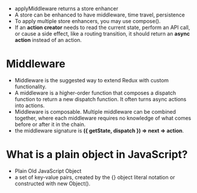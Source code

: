-   applyMiddleware returns a store enhancer
-   A store can be enhanced to have middleware, time travel, persistence
-   To apply multiple store enhancers, you may use compose().
-   If an **action creator** needs to read the current state, perform an API call, or cause a side effect, like a routing transition, it should return an **async action** instead of an action.

# Middleware

-   Middleware is the suggested way to extend Redux with custom functionality.
-   A middleware is a higher-order function that composes a dispatch function to return a new dispatch function. It often turns async actions into actions.
-   Middleware is composable. Multiple middleware can be combined together, where each middleware requires no knowledge of what comes before or after it in the chain.
-   the middleware signature is **({ getState, dispatch }) => next => action**.

# What is a plain object in JavaScript?

-   Plain Old JavaScript Object
-   a set of key-value pairs, created by the {} object literal notation or constructed with new Object().
